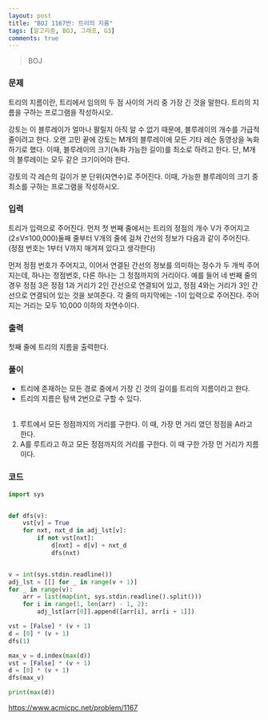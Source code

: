 ```yaml
---
layout: post
title: "BOJ 1167번: 트리의 지름"
tags: [알고리즘, BOJ, 그래프, G3]
comments: true
---
```


> BOJ

### 문제
트리의 지름이란, 트리에서 임의의 두 점 사이의 거리 중 가장 긴 것을 말한다. 트리의 지름을 구하는 프로그램을 작성하시오.

강토는 이 블루레이가 얼마나 팔릴지 아직 알 수 없기 때문에, 블루레이의 개수를 가급적 줄이려고 한다. 오랜 고민 끝에 강토는 M개의 블루레이에 모든 기타 레슨 동영상을 녹화하기로 했다. 이때, 블루레이의 크기(녹화 가능한 길이)를 최소로 하려고 한다. 단, M개의 블루레이는 모두 같은 크기이어야 한다.

강토의 각 레슨의 길이가 분 단위(자연수)로 주어진다. 이때, 가능한 블루레이의 크기 중 최소를 구하는 프로그램을 작성하시오.

### 입력
트리가 입력으로 주어진다. 먼저 첫 번째 줄에서는 트리의 정점의 개수 V가 주어지고 (2≤V≤100,000)둘째 줄부터 V개의 줄에 걸쳐 간선의 정보가 다음과 같이 주어진다. (정점 번호는 1부터 V까지 매겨져 있다고 생각한다)

먼저 정점 번호가 주어지고, 이어서 연결된 간선의 정보를 의미하는 정수가 두 개씩 주어지는데, 하나는 정점번호, 다른 하나는 그 정점까지의 거리이다. 예를 들어 네 번째 줄의 경우 정점 3은 정점 1과 거리가 2인 간선으로 연결되어 있고, 정점 4와는 거리가 3인 간선으로 연결되어 있는 것을 보여준다. 각 줄의 마지막에는 -1이 입력으로 주어진다. 주어지는 거리는 모두 10,000 이하의 자연수이다.

### 출력
첫째 줄에 트리의 지름을 출력한다.


### 풀이

* 트리에 존재하는 모든 경로 중에서 가장 긴 것의 길이를 트리의 지름이라고 한다.
* 트리의 지름은 탐색 2번으로 구할 수 있다.<br><br>

1. 루트에서 모든 정점까지의 거리를 구한다. 이 때, 가장 먼 거리 였던 정점을 A라고 한다.
2. A를 루트라고 하고 모든 정점까지의 거리를 구한다. 이 때 구한 가장 먼 거리가 지름이다.


### 코드
```python
import sys


def dfs(v):
    vst[v] = True
    for nxt, nxt_d in adj_lst[v]:
        if not vst[nxt]:
            d[nxt] = d[v] + nxt_d
            dfs(nxt)


v = int(sys.stdin.readline())
adj_lst = [[] for _ in range(v + 1)]
for _ in range(v):
    arr = list(map(int, sys.stdin.readline().split()))
    for i in range(1, len(arr) - 1, 2):
        adj_lst[arr[0]].append([arr[i], arr[i + 1]])

vst = [False] * (v + 1)
d = [0] * (v + 1)
dfs(1)

max_v = d.index(max(d))
vst = [False] * (v + 1)
d = [0] * (v + 1)
dfs(max_v)

print(max(d))

```

<https://www.acmicpc.net/problem/1167>
